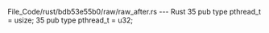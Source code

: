 File_Code/rust/bdb53e55b0/raw/raw_after.rs --- Rust
35 pub type pthread_t = usize;                                                                                                                               35 pub type pthread_t = u32;

